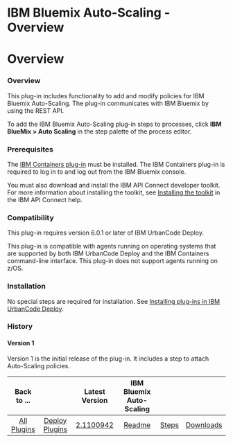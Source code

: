 
IBM Bluemix Auto-Scaling - Overview
===================================

# Overview



### Overview




 


This plug-in includes functionality to add and modify policies for IBM Bluemix Auto-Scaling. The plug-in communicates with IBM Bluemix by using the REST API.


To add the IBM Bluemix Auto-Scaling plug-in steps to processes, click **IBM BlueMix > Auto Scaling** in the step palette of the process editor.


### Prerequisites


The [IBM Containers plug-in](https://www.urbancode.com/plugin/cloud-foundry-ibm-containers/) must be installed. The IBM Containers plug-in is required to log in to and log out from the IBM Bluemix console. 


You must also download and install the IBM API Connect developer toolkit. For more information about installing the toolkit, see [Installing the toolkit](https://www.ibm.com/support/knowledgecenter/SSMNED_5.0.0/com.ibm.apic.toolkit.doc/tapim_cli_install.html) in the IBM API Connect help.


### Compatibility


This plug-in requires version 6.0.1 or later of IBM UrbanCode Deploy.


This plug-in is compatible with agents running on operating systems that are supported by both IBM UrbanCode Deploy and the IBM Containers command-line interface. This plug-in does not support agents running on z/OS.


### Installation


No special steps are required for installation. See [Installing plug-ins in IBM UrbanCode Deploy](https://www.urbancode.com/resource/installing-plug-ins-in-urbancode-products/ "Installing plug-ins in IBM UrbanCode Deploy").


### History


#### Version 1


Version 1 is the initial release of the plug-in. It includes a step to attach Auto-Scaling policies.




|Back to ...||Latest Version|IBM Bluemix Auto-Scaling |||
| :---: | :---: | :---: | :---: | :---: | :---: |
|[All Plugins](../../index.md)|[Deploy Plugins](../README.md)|[2.1100942](https://raw.githubusercontent.com/UrbanCode/IBM-UCD-PLUGINS/main/files/bluemix-autoscale/bluemix-autoscale-2.1100942.zip)|[Readme](README.md)|[Steps](steps.md)|[Downloads](downloads.md)|
